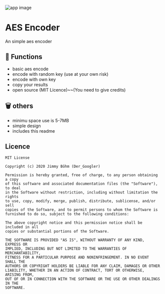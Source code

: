 ![app image](https://play-lh.googleusercontent.com/hVb5mbZDDRum0rUtNYSMp_12ANIyK3D1TRJqN3QgcBbzrCF7-LVlOsWDwDgOGytZgpQ=s180-rw)
# AES Encoder
An simple aes encoder

## 🤨 Functions
- basic aes encode
- encode with random key (use at your own risk)
- encode with own key
- copy your results
- open source (MIT Licence)~~(You need to give credits)

## 🗑 others
- minimu space use is 5-7MB
- simple design
- includes this readme

## Licence
```
MIT License

Copyright (c) 2020 Jimmy Böhm (Der_Googler)

Permission is hereby granted, free of charge, to any person obtaining a copy
of this software and associated documentation files (the "Software"), to deal
in the Software without restriction, including without limitation the rights
to use, copy, modify, merge, publish, distribute, sublicense, and/or sell
copies of the Software, and to permit persons to whom the Software is
furnished to do so, subject to the following conditions:

The above copyright notice and this permission notice shall be included in all
copies or substantial portions of the Software.

THE SOFTWARE IS PROVIDED "AS IS", WITHOUT WARRANTY OF ANY KIND, EXPRESS OR
IMPLIED, INCLUDING BUT NOT LIMITED TO THE WARRANTIES OF MERCHANTABILITY,
FITNESS FOR A PARTICULAR PURPOSE AND NONINFRINGEMENT. IN NO EVENT SHALL THE
AUTHORS OR COPYRIGHT HOLDERS BE LIABLE FOR ANY CLAIM, DAMAGES OR OTHER
LIABILITY, WHETHER IN AN ACTION OF CONTRACT, TORT OR OTHERWISE, ARISING FROM,
OUT OF OR IN CONNECTION WITH THE SOFTWARE OR THE USE OR OTHER DEALINGS IN THE
SOFTWARE.
```